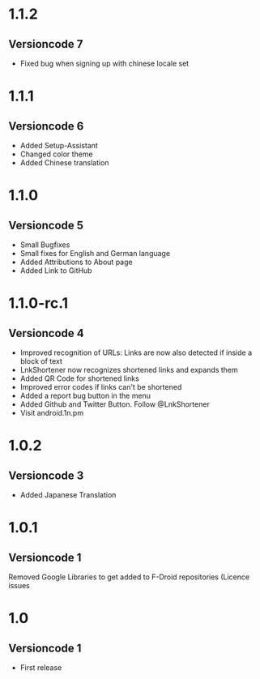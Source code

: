 # 1.1.2
## Versioncode 7
* Fixed bug when signing up with chinese locale set

# 1.1.1
## Versioncode 6
* Added Setup-Assistant
* Changed color theme
* Added Chinese translation

# 1.1.0
## Versioncode 5
* Small Bugfixes
* Small fixes for English and German language
* Added Attributions to About page
* Added Link to GitHub

# 1.1.0-rc.1
## Versioncode 4
* Improved recognition of URLs: Links are now also detected if inside a block of text
* LnkShortener now recognizes shortened links and expands them
* Added QR Code for shortened links
* Improved error codes if links can't be shortened
* Added a report bug button in the menu
* Added Github and Twitter Button. Follow @LnkShortener
* Visit android.1n.pm

# 1.0.2
## Versioncode 3
* Added Japanese Translation

# 1.0.1
## Versioncode 1
Removed Google Libraries to get added to F-Droid repositories (Licence issues

# 1.0
## Versioncode 1
* First release

